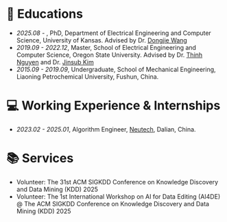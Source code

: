 
# 📖 Educations
- *2025.08* -        , PhD, Department of Electrical Engineering and Computer Science, University of Kansas. Advised by Dr. [Dongjie Wang](https://wangdongjie100.github.io/)
- *2019.09 - 2022.12*, Master, School of Electrical Engineering and Computer Science, Oregon State University. Advised by Dr. [Thinh Nguyen](https://web.engr.oregonstate.edu/~thinhq/) and Dr. [Jinsub Kim](https://sites.google.com/a/cornell.edu/jinsub-kim/home)
- *2015.09 - 2019.09*, Undergraduate, School of Mechanical Engineering, Liaoning Petrochemical University, Fushun, China.

# 💻 Working Experience & Internships
- *2023.02 - 2025.01*, Algorithm Engineer, [Neutech](https://www.neutech.com.cn/), Dalian, China.



# 📚 Services
- Volunteer: The 31st ACM SIGKDD Conference on Knowledge Discovery and Data Mining (KDD) 2025
- Volunteer: The 1st International Workshop on AI for Data Editing (AI4DE) @ The ACM SIGKDD Conference on Knowledge Discovery and Data Mining (KDD) 2025
